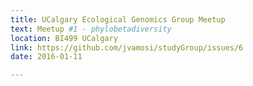 ```yaml
---
title: UCalgary Ecological Genomics Group Meetup
text: Meetup #1 - phylobetadiversity
location: BI499 UCalgary
link: https://github.com/jvamosi/studyGroup/issues/6
date: 2016-01-11

---
```

